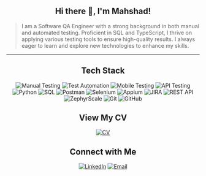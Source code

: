 
<div align="center">

## Hi there 👋, I'm Mahshad!

</div>

>  I am a Software QA Engineer with a strong background in both manual and automated testing. Proficient in SQL and TypeScript, I thrive on applying various testing tools to ensure high-quality results. I always eager to learn and explore new technologies to enhance my skills.



---

<div align="center">

## Tech Stack

![Manual Testing](https://img.shields.io/badge/Manual_Testing-555555?style=flat-square&logoColor=white)
![Test Automation](https://img.shields.io/badge/Test_Automation-222222?style=flat-square&logoColor=white)
![Mobile Testing](https://img.shields.io/badge/Mobile_Testing-555555?style=flat-square&logoColor=white)
![API Testing](https://img.shields.io/badge/API_Testing-222222?style=flat-square&logoColor=white)
![Python](https://img.shields.io/badge/Python-555555?style=flat-square&logo=python&logoColor=white)
![SQL](https://img.shields.io/badge/SQL-222222?style=flat-square&logo=sql&logoColor=white)
![Postman](https://img.shields.io/badge/Postman-555555?style=flat-square&logo=postman&logoColor=white)
![Selenium](https://img.shields.io/badge/Selenium-222222?style=flat-square&logo=selenium&logoColor=white)
![Appium](https://img.shields.io/badge/Appium-555555?style=flat-square&logo=appium&logoColor=white)
![JIRA](https://img.shields.io/badge/JIRA-222222?style=flat-square&logo=jira&logoColor=white)
![REST API](https://img.shields.io/badge/REST_API-555555?style=flat-square&logoColor=white)
![ZephyrScale](https://img.shields.io/badge/ZephyrScale-222222?style=flat-square&logoColor=white)
![Git](https://img.shields.io/badge/Git-555555?style=flat-square&logo=git&logoColor=white)
![GitHub](https://img.shields.io/badge/GitHub-222222?style=flat-square&logo=github&logoColor=white)
  
  

</div>

<div align="center">

## View My CV

<a href="https://github.com/mdezhsetan/cv">
  <img src="https://img.shields.io/static/v1?logo=bookstack&message=CV&label=&color=222222&logoColor=white&style=flat-square" alt="CV">
</a>

</div>




<div align="center">

  
  
## Connect with Me

<a href="https://www.linkedin.com/in/mahshad-dezhsetan"><img src="https://img.shields.io/badge/LinkedIn-222222?style=flat-square&logo=linkedin&logoColor=white" alt="LinkedIn" /></a>
<a href="mailto:mahshad.dezhsetan@gmail.com"><img src="https://img.shields.io/badge/Email-222222?style=flat-square&logo=gmail&logoColor=white" alt="Email" /></a>


